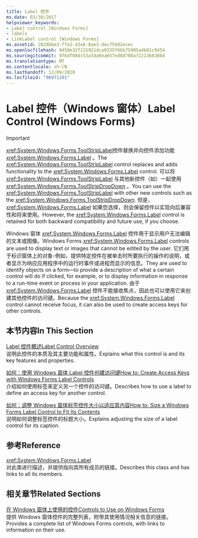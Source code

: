 ```yaml
---
title: Label 控件
ms.date: 03/30/2017
helpviewer_keywords:
- Label control [Windows Forms]
- labels
- LinkLabel control [Windows Forms]
ms.assetid: 2028bbe3-ffe2-43e8-8ae3-dec759d2ecec
ms.openlocfilehash: 8450e32f131921dca0335f66b75905a4b01c9454
ms.sourcegitcommit: 9f6df084c53a3da0ea657ed0d708a72213683084
ms.translationtype: MT
ms.contentlocale: zh-CN
ms.lasthandoff: 12/09/2020
ms.locfileid: "96971101"
---
```

# <a name="label-control-windows-forms"></a><span data-ttu-id="d8b69-102">Label 控件（Windows 窗体）</span><span class="sxs-lookup"><span data-stu-id="d8b69-102">Label Control (Windows Forms)</span></span>
> [!IMPORTANT]
> <span data-ttu-id="d8b69-103"><xref:System.Windows.Forms.ToolStripLabel>控件替换并向控件添加功能 <xref:System.Windows.Forms.Label> 。</span><span class="sxs-lookup"><span data-stu-id="d8b69-103">The <xref:System.Windows.Forms.ToolStripLabel> control replaces and adds functionality to the <xref:System.Windows.Forms.Label> control.</span></span> <span data-ttu-id="d8b69-104">可以将 <xref:System.Windows.Forms.ToolStripLabel> 与其他新控件（如）一起使用 <xref:System.Windows.Forms.ToolStripDropDown> 。</span><span class="sxs-lookup"><span data-stu-id="d8b69-104">You can use the <xref:System.Windows.Forms.ToolStripLabel> with other new controls such as the <xref:System.Windows.Forms.ToolStripDropDown>.</span></span> <span data-ttu-id="d8b69-105">但是， <xref:System.Windows.Forms.Label> 如果您选择，则会保留控件以实现向后兼容性和将来使用。</span><span class="sxs-lookup"><span data-stu-id="d8b69-105">However, the <xref:System.Windows.Forms.Label> control is retained for both backward compatibility and future use, if you choose.</span></span>  
  
 <span data-ttu-id="d8b69-106">Windows 窗体 <xref:System.Windows.Forms.Label> 控件用于显示用户无法编辑的文本或图像。</span><span class="sxs-lookup"><span data-stu-id="d8b69-106">Windows Forms <xref:System.Windows.Forms.Label> controls are used to display text or images that cannot be edited by the user.</span></span> <span data-ttu-id="d8b69-107">它们用于标识窗体上的对象-例如，提供特定控件在被单击时所要执行的操作的说明，或者显示为响应应用程序中的运行时事件或进程而显示的信息。</span><span class="sxs-lookup"><span data-stu-id="d8b69-107">They are used to identify objects on a form—to provide a description of what a certain control will do if clicked, for example, or to display information in response to a run-time event or process in your application.</span></span> <span data-ttu-id="d8b69-108">由于 <xref:System.Windows.Forms.Label> 控件不能接收焦点，因此也可以使用它来创建其他控件的访问键。</span><span class="sxs-lookup"><span data-stu-id="d8b69-108">Because the <xref:System.Windows.Forms.Label> control cannot receive focus, it can also be used to create access keys for other controls.</span></span>  
  
## <a name="in-this-section"></a><span data-ttu-id="d8b69-109">本节内容</span><span class="sxs-lookup"><span data-stu-id="d8b69-109">In This Section</span></span>  
 [<span data-ttu-id="d8b69-110">Label 控件概述</span><span class="sxs-lookup"><span data-stu-id="d8b69-110">Label Control Overview</span></span>](label-control-overview-windows-forms.md)  
 <span data-ttu-id="d8b69-111">说明此控件的本质及其主要功能和属性。</span><span class="sxs-lookup"><span data-stu-id="d8b69-111">Explains what this control is and its key features and properties.</span></span>  
  
 [<span data-ttu-id="d8b69-112">如何：使用 Windows 窗体 Label 控件创建访问键</span><span class="sxs-lookup"><span data-stu-id="d8b69-112">How to: Create Access Keys with Windows Forms Label Controls</span></span>](how-to-create-access-keys-with-windows-forms-label-controls.md)  
 <span data-ttu-id="d8b69-113">介绍如何使用标签来定义另一个控件的访问键。</span><span class="sxs-lookup"><span data-stu-id="d8b69-113">Describes how to use a label to define an access key for another control.</span></span>  
  
 [<span data-ttu-id="d8b69-114">如何：调整 Windows 窗体标签控件大小以适应其内容</span><span class="sxs-lookup"><span data-stu-id="d8b69-114">How to: Size a Windows Forms Label Control to Fit Its Contents</span></span>](how-to-size-a-windows-forms-label-control-to-fit-its-contents.md)  
 <span data-ttu-id="d8b69-115">说明如何调整标签控件的标题大小。</span><span class="sxs-lookup"><span data-stu-id="d8b69-115">Explains adjusting the size of a label control for its caption.</span></span>  
  
## <a name="reference"></a><span data-ttu-id="d8b69-116">参考</span><span class="sxs-lookup"><span data-stu-id="d8b69-116">Reference</span></span>  
 <xref:System.Windows.Forms.Label>  
 <span data-ttu-id="d8b69-117">对此类进行描述，并提供指向其所有成员的链接。</span><span class="sxs-lookup"><span data-stu-id="d8b69-117">Describes this class and has links to all its members.</span></span>  
  
## <a name="related-sections"></a><span data-ttu-id="d8b69-118">相关章节</span><span class="sxs-lookup"><span data-stu-id="d8b69-118">Related Sections</span></span>  
 [<span data-ttu-id="d8b69-119">在 Windows 窗体上使用的控件</span><span class="sxs-lookup"><span data-stu-id="d8b69-119">Controls to Use on Windows Forms</span></span>](controls-to-use-on-windows-forms.md)  
 <span data-ttu-id="d8b69-120">提供 Windows 窗体控件的完整列表，附带其使用情况相关信息的链接。</span><span class="sxs-lookup"><span data-stu-id="d8b69-120">Provides a complete list of Windows Forms controls, with links to information on their use.</span></span>
